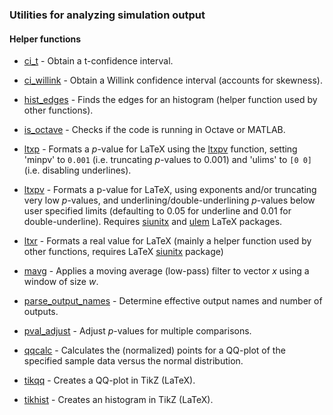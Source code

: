 ### Utilities for analyzing simulation output

#### Helper functions

* [ci_t](ci_t.m) - Obtain a t-confidence interval.

* [ci_willink](ci_willink.m) - Obtain a Willink confidence interval 
(accounts for skewness).

* [hist_edges](hist_edges.m) - Finds the edges for an histogram (helper 
function used by other functions).

* [is_octave](is_octave.m) - Checks if the code is running in Octave or
MATLAB.

* [ltxp](ltxp.m) - Formats a _p_-value for LaTeX using the [ltxpv](ltxpv.m) 
function, setting 'minpv' to `0.001` (i.e. truncating _p_-values to 0.001) and 
'ulims' to `[0 0]` (i.e. disabling underlines).

* [ltxpv](ltxpv.m) - Formats a p-value for LaTeX, using exponents and/or 
truncating very low _p_-values, and underlining/double-underlining _p_-values 
below user specified limits (defaulting to 0.05 for underline and 0.01 for
double-underline). Requires [siunitx] and [ulem] LaTeX packages.

* [ltxr](ltxr.m) - Formats a real value for LaTeX (mainly a helper 
function used by other functions, requires LaTeX [siunitx] package)

* [mavg](mavg.m) - Applies a moving average (low-pass) filter to vector
_x_ using a window of size _w_.

* [parse_output_names](parse_output_names.m) - Determine effective output names
and number of outputs.

* [pval_adjust](pval_adjust.m) - Adjust _p_-values for multiple comparisons.

* [qqcalc](qqcalc.m) - Calculates the (normalized) points for a QQ-plot 
of the specified sample data versus the normal distribution.

* [tikqq](tikqq.m) - Creates a QQ-plot in TikZ (LaTeX).

* [tikhist](tikhist.m) - Creates an histogram in TikZ (LaTeX).


[siunitx]: https://www.ctan.org/pkg/siunitx
[ulem]: https://www.ctan.org/pkg/ulem

